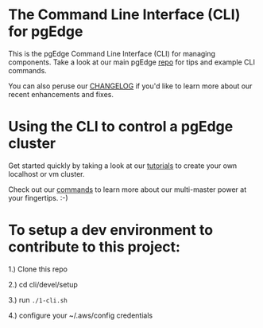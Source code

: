 # The Command Line Interface (CLI) for pgEdge

This is the pgEdge Command Line Interface (CLI) for managing components. 
Take a look at our main pgEdge [repo](https://github.com/pgEdge/pgedge) for tips and example CLI commands.

You can also peruse our [CHANGELOG](https://github.com/pgEdge/pgedge/blob/main/CHANGELOG.md) if you'd like to learn more about our recent enhancements and fixes.

# Using the CLI to control a pgEdge cluster

Get started quickly by taking a look at our [tutorials](https://github.com/pgEdge/pgedge/tree/main/cli/tutorials) to create your own localhost or vm cluster.

Check out our [commands](https://github.com/pgEdge/pgedge/tree/main?tab=readme-ov-file#cli-commands) to learn more about our multi-master power at your fingertips. :-)


# To setup a dev environment to contribute to this project:

1.) Clone this repo

2.) cd cli/devel/setup

3.) run `./1-cli.sh`

4.) configure your ~/.aws/config credentials

